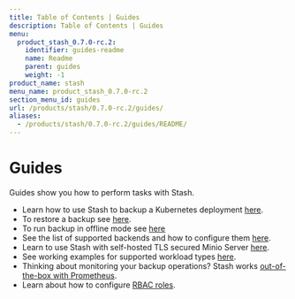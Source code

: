 ```yaml
---
title: Table of Contents | Guides
description: Table of Contents | Guides
menu:
  product_stash_0.7.0-rc.2:
    identifier: guides-readme
    name: Readme
    parent: guides
    weight: -1
product_name: stash
menu_name: product_stash_0.7.0-rc.2
section_menu_id: guides
url: /products/stash/0.7.0-rc.2/guides/
aliases:
  - /products/stash/0.7.0-rc.2/guides/README/
---
```

# Guides

Guides show you how to perform tasks with Stash.

- Learn how to use Stash to backup a Kubernetes deployment [here](/products/stash/0.7.0-rc.2/guides/backup).
- To restore a backup see [here](/products/stash/0.7.0-rc.2/guides/restore).
- To run backup in offline mode see [here](/products/stash/0.7.0-rc.2/guides/offline_backup)
- See the list of supported backends and how to configure them [here](/products/stash/0.7.0-rc.2/guides/backends).
- Learn to use Stash with self-hosted TLS secured Minio Server [here](/products/stash/0.7.0-rc.2/guides/minio_server).
- See working examples for supported workload types [here](/products/stash/0.7.0-rc.2/guides/workloads).
- Thinking about monitoring your backup operations? Stash works [out-of-the-box with Prometheus](/products/stash/0.7.0-rc.2/guides/monitoring).
- Learn about how to configure [RBAC roles](/products/stash/0.7.0-rc.2/guides/rbac).

